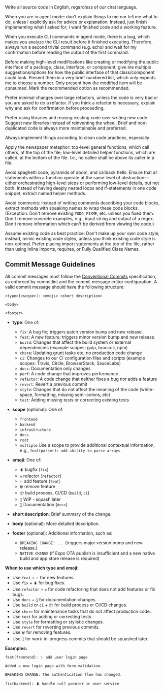 Write all source code in English, regardless of our chat language.

When you are in agent mode: don't explain things to me nor tell me what to do, unless I explicitly ask for advice or explanation. Instead, just finish implementing what I asked for; I want finished code and a working feature.

When you execute CLI commands in agent mode, there is a bug, which makes you analyze the CLI result before it finished executing. Therefore, always run a second trivial command (e.g. echo) and wait for my confirmation before reading the output of the first command.

Before making high-level modifications like creating or modifying the public interface of a package, class, interface, or component, give me multiple suggestions/options for how the public interface of that class/component could look. Present them in a very brief numbered list, which only expects me to choose a number. Only present how the modified item will be consumed. Mark the recommended option as recommended.

Prefer minimal changes over large refactors, unless the code is very bad or you are asked to do a refactor. If you think a refactor is necessary, explain why and ask for confirmation before proceeding.

Prefer using libraries and reusing existing code over writing new code. Suggest new libraries instead of reinventing the wheel. Brief and non-duplicated code is always more maintainable and preferred.

Always implement things according to clean code practices, especially:

Apply the newspaper metaphor: top-level general functions, which call others, at the top of the file; low-level detailed helper functions, which are called, at the bottom of the file. I.e., no callee shall be above its caller in a file.

Avoid spaghetti code, pyramids of doom, and callback hells: Ensure that all statements within a function operate at the same level of abstraction—either orchestrating high-level steps or performing low-level details, but not both. Instead of having deeply nested loops and if-statements in one code snippet, extract named helper methods.

Avoid comments: instead of writing comments describing your code blocks, extract methods with speaking names to wrap these code blocks. (Exception: Don't remove existing `TODO`, `FIXME`, etc. unless you fixed them. Don't remove concrete examples, e.g., input string and output of a regex. Don't remove information which can't be derived from viewing the code.)

Assume existing code as best practice: Don't make up your own code style; instead, mimic existing code styles, unless you think existing code style is non-optimal.
Prefer placing import statements at the top of the file, rather than using inline imports, requires, or Fully Qualified Class Names.

## Commit Message Guidelines

All commit messages must follow the [Conventional Commits](https://www.conventionalcommits.org/) specification, as enforced by commitlint and the commit message editor configuration. A valid commit message should have the following structure:

```
<type>[<scope>]: <emoji> <short description>

<body>

<footer>
```

- **type**: One of:

  - `fix`: A bug fix; triggers patch version bump and new release.
  - `feat`: A new feature; triggers minor version bump and new release.
  - `build`: Changes that affect the build system or external dependencies (example scopes: gulp, broccoli, npm)
  - `chore`: Updating grunt tasks etc; no production code change
  - `ci`: Changes to our CI configuration files and scripts (example scopes: Travis, Circle, BrowserStack, SauceLabs)
  - `docs`: Documentation only changes
  - `perf`: A code change that improves performance
  - `refactor`: A code change that neither fixes a bug nor adds a feature
  - `revert`: Revert a previous commit
  - `style`: Changes that do not affect the meaning of the code (white-space, formatting, missing semi-colons, etc)
  - `test`: Adding missing tests or correcting existing tests

- **scope** (optional): One of:

  - `frontend`
  - `backend`
  - `infrastructure`
  - `docs`
  - `root`
  - `multiple`
    Use a scope to provide additional contextual information, e.g., `feat(parser): add ability to parse arrays`.

- **emoji**: One of:

  - `🪲` bugfix (`fix`)
  - `♻️` refactor (`refactor`)
  - `✨` add feature (`feat`)
  - `🗑️` remove feature
  - `📦` build process, CI/CD (`build`, `ci`)
  - `🚧` WIP - squash later
  - `📄` Documentation (`docs`)

- **short description**: Brief summary of the change.

- **body** (optional): More detailed description.

- **footer** (optional): Additional information, such as:
  - `BREAKING CHANGE: ...` (triggers major version bump and new release.)
  - `NATIVE CHANGE` (if Expo OTA publish is insufficient and a new native build and app store release is required)

**When to use which type and emoji:**

- Use `feat` + `✨` for new features.
- Use `fix` + `🪲` for bug fixes.
- Use `refactor` + `♻️` for code refactoring that does not add features or fix bugs.
- Use `docs` + `📄` for documentation changes.
- Use `build` or `ci` + `📦` for build process or CI/CD changes.
- Use `chore` for maintenance tasks that do not affect production code.
- Use `test` for adding or correcting tests.
- Use `style` for formatting or stylistic changes.
- Use `revert` for reverting previous commits.
- Use `🗑️` for removing features.
- Use `🚧` for work-in-progress commits that should be squashed later.

**Examples:**

```
feat(frontend): ✨ add user login page

Added a new login page with form validation.

BREAKING CHANGE: The authentication flow has changed.
```

```
fix(backend): 🪲 handle null pointer in user service
```
